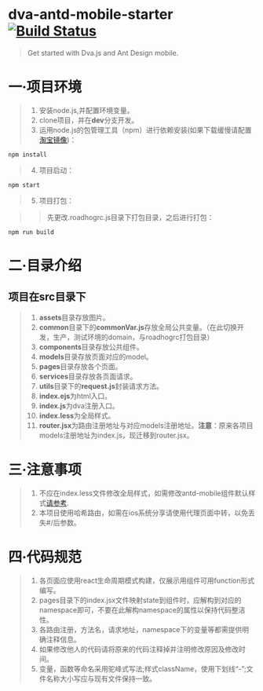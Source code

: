 # dva-antd-mobile-starter [![Build Status](https://travis-ci.org/xlsdg/dva-antd-mobile-starter.svg?branch=master)](https://travis-ci.org/xlsdg/dva-antd-mobile-starter)

> Get started with Dva.js and Ant Design mobile.

# 一·项目环境
> 1. 安装node.js,并配置环境变量。
> 2. clone项目，并在**dev**分支开发。
> 3. 运用node.js的包管理工具（npm）进行依赖安装(如果下载缓慢请配置[淘宝镜像](https://npm.taobao.org/))：
<pre><code>npm install</code></pre>
> 4. 项目启动：
<pre><code>npm start</code></pre>
> 5. 项目打包：

>> 先更改.roadhogrc.js目录下打包目录，之后进行打包：
<pre><code>npm run build</code></pre>

# 二·目录介绍

## 项目在src目录下

> 1. **assets**目录存放图片。
> 2. **common**目录下的**commonVar.js**存放全局公共变量。（在此切换开发，生产，测试环境的domain，与roadhogrc打包目录）
> 3. **components**目录存放公共组件。
> 4. **models**目录存放页面对应的model。
> 5. **pages**目录存放各个页面。
> 6. **services**目录存放各页面请求。
> 7. **utils**目录下的**request.js**封装请求方法。
> 8. **index.ejs**为html入口。
> 9. **index.js**为dva注册入口。
> 10. **index.less**为全局样式。
> 11. **router.jsx**为路由注册地址与对应models注册地址。**注意**：原来各项目models注册地址为index.js，现迁移到router.jsx。

# 三·注意事项

> 1. 不应在index.less文件修改全局样式，如需修改antd-mobile组件默认样式[请参考](https://pro.ant.design/docs/style-cn#%E8%A6%86%E7%9B%96%E7%BB%84%E4%BB%B6%E6%A0%B7%E5%BC%8F).
> 2. 本项目使用哈希路由，如需在ios系统分享请使用代理页面中转，以免丢失#/后参数。

# 四·代码规范

> 1. 各页面应使用react生命周期模式构建，仅展示用组件可用function形式编写。
> 2. pages目录下的index.jsx文件映射state到组件时，应解构到对应的namespace即可，不要在此解构namespace的属性以保持代码整洁性。
> 3. 各路由注册，方法名，请求地址，namespace下的变量等都需提供明确注释信息。
> 4. 如果修改他人的代码请将原来的代码注释掉并注明修改原因及修改时间。
> 5. 变量，函数等命名采用驼峰式写法;样式className，使用下划线“-”;文件名称大小写应与现有文件保持一致。


